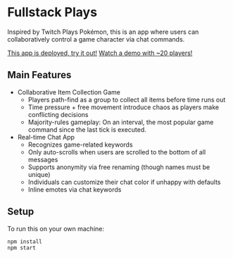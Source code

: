 # Fullstack Plays

Inspired by Twitch Plays Pokémon, this is an app where users can collaboratively control a game character via chat commands.

[This app is deployed, try it out!](https://fullstackplays.herokuapp.com)
[Watch a demo with ~20 players!](http://www.youtube.com/watch?v=OtQwlBppBYY)


## Main Features
- Collaborative Item Collection Game
  - Players path-find as a group to collect all items before time runs out
  - Time pressure + free movement introduce chaos as players make conflicting decisions
  - Majority-rules gameplay: On an interval, the most popular game command since the last tick is executed.
- Real-time Chat App
  - Recognizes game-related keywords
  - Only auto-scrolls when users are scrolled to the bottom of all messages
  - Supports anonymity via free renaming (though names must be unique)
  - Individuals can customize their chat color if unhappy with defaults
  - Inline emotes via chat keywords

## Setup

To run this on your own machine:
```
npm install
npm start
```

